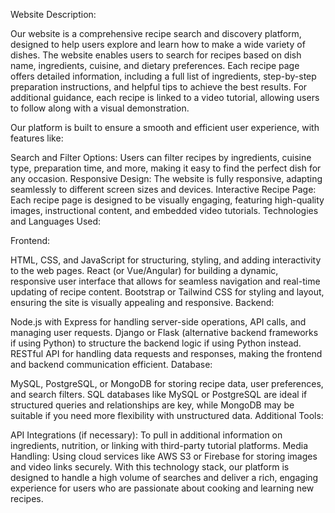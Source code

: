 Website Description:

Our website is a comprehensive recipe search and discovery platform, designed to help users explore and learn how to make a wide variety of dishes. The website enables users to search for recipes based on dish name, ingredients, cuisine, and dietary preferences. Each recipe page offers detailed information, including a full list of ingredients, step-by-step preparation instructions, and helpful tips to achieve the best results. For additional guidance, each recipe is linked to a video tutorial, allowing users to follow along with a visual demonstration.

Our platform is built to ensure a smooth and efficient user experience, with features like:

Search and Filter Options: Users can filter recipes by ingredients, cuisine type, preparation time, and more, making it easy to find the perfect dish for any occasion.
Responsive Design: The website is fully responsive, adapting seamlessly to different screen sizes and devices.
Interactive Recipe Page: Each recipe page is designed to be visually engaging, featuring high-quality images, instructional content, and embedded video tutorials.
Technologies and Languages Used:

Frontend:

HTML, CSS, and JavaScript for structuring, styling, and adding interactivity to the web pages.
React (or Vue/Angular) for building a dynamic, responsive user interface that allows for seamless navigation and real-time updating of recipe content.
Bootstrap or Tailwind CSS for styling and layout, ensuring the site is visually appealing and responsive.
Backend:

Node.js with Express for handling server-side operations, API calls, and managing user requests.
Django or Flask (alternative backend frameworks if using Python) to structure the backend logic if using Python instead.
RESTful API for handling data requests and responses, making the frontend and backend communication efficient.
Database:

MySQL, PostgreSQL, or MongoDB for storing recipe data, user preferences, and search filters. SQL databases like MySQL or PostgreSQL are ideal if structured queries and relationships are key, while MongoDB may be suitable if you need more flexibility with unstructured data.
Additional Tools:

API Integrations (if necessary): To pull in additional information on ingredients, nutrition, or linking with third-party tutorial platforms.
Media Handling: Using cloud services like AWS S3 or Firebase for storing images and video links securely.
With this technology stack, our platform is designed to handle a high volume of searches and deliver a rich, engaging experience for users who are passionate about cooking and learning new recipes.

